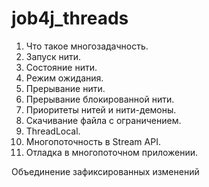 # job4j_threads

1. Что такое многозадачность.
2. Запуск нити.
3. Состояние нити.
4. Режим ожидания.
5. Прерывание нити.
6. Прерывание блокированной нити.
7. Приоритеты нитей и нити-демоны.
8. Скачивание файла с ограничением.
9. ThreadLocal.
10. Многопоточность в Stream API.
11. Отладка в многопоточном приложении.

Объединение зафиксированных изменений
